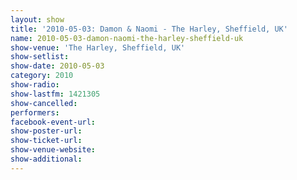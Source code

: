 ```yaml
---
layout: show
title: '2010-05-03: Damon & Naomi - The Harley, Sheffield, UK'
name: 2010-05-03-damon-naomi-the-harley-sheffield-uk
show-venue: 'The Harley, Sheffield, UK'
show-setlist: 
show-date: 2010-05-03
category: 2010
show-radio: 
show-lastfm: 1421305
show-cancelled: 
performers: 
facebook-event-url: 
show-poster-url: 
show-ticket-url: 
show-venue-website: 
show-additional: 
---
```


